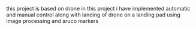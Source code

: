 
this project is based on drone
in this project i have implemented automatic and manual control
along with landing of drone on a landing pad using image processing and aruco markers

